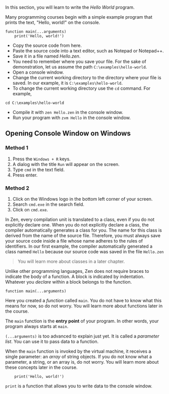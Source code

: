In this section, you will learn to write the *Hello World* program.

Many programming courses begin with a simple example program that prints the text,
"Hello, world!" on the console.

```
function main(...arguments)
    print('Hello, world!')
```

* Copy the source code from here.
* Paste the source code into a text editor, such as Notepad or Notepad++.
* Save it in a file named *Hello.zen*.
* You need to remember where you save your file. For the sake of demonstration,
  let us assume the path `C:\examples\hello-world`.
* Open a console window.
* Change the current working directory to the directory where your file is
   saved. In our example, it is `C:\examples\hello-world`.
* To change the current working directory use the `cd` command. For example,
```
cd C:\examples\hello-world
```
* Compile it with `zen Hello.zen` in the console window.
* Run your program with `zvm Hello` in the console window.

## Opening Console Window on Windows

### Method 1

1. Press the `Windows + R` keys.
2. A dialog with the title `Run` will appear on the screen.
3. Type `cmd` in the text field.
4. Press enter.

### Method 2

1. Click on the Windows logo in the bottom left corner of your screen.
2. Search `cmd.exe` in the search field.
3. Click on `cmd.exe`.

In Zen, every compilation unit is translated to a class, even if you do not
explicitly declare one. When you do not explicitly declare a class, the compiler
automatically generates a class for you. The name for this class is derived from
the name of the source file. Therefore, you must always save your source code
inside a file whose name adheres to the rules of identifiers. In our first
example, the compiler automatically generated a class named `Hello` because our
source code was saved in the file `Hello.zen`

> You will learn more about classes in a later chapter.

Unlike other programming languages, Zen does not require braces to indicate
the body of a function. A block is indicated by indentation. Whatever you *declare*
within a block belongs to the function.

```
function main(...arguments)
```

Here you created a *function* called `main`. You do not have to know what this
means for now, so do not worry. You will learn more about functions later in
the course.

The `main` function is the **entry point** of your program. In other words,
your program always starts at `main`.

`(...arguments)` is too advanced to explain just yet. It is called a
*parameter list*. You can use it to pass data to a function.

When the `main` function is invoked by the virtual machine, it receives a single
parameter: an *array* of string objects. If you do not know what a parameter, a
string, or an array is, do not worry. You will learn more about these concepts
later in the course.

```
    print('Hello, world!')
```

`print` is a function that allows you to write data to the console window.